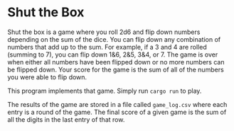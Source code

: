 # Shut the Box

Shut the box is a game where you roll 2d6 and flip down numbers depending on the
sum of the dice. You can flip down any combination of numbers that add up to the
sum. For example, if a 3 and 4 are rolled (summing to 7), you can flip down 1&6,
2&5, 3&4, or 7. The game is over when either all numbers have been flipped down
or no more numbers can be flipped down. Your score for the game is the sum of
all of the numbers you were able to flip down.

This program implements that game. Simply run `cargo run` to play.

The results of the game are stored in a file called `game_log.csv` where each
entry is a round of the game. The final score of a given game is the sum of all
the digits in the last entry of that row.
